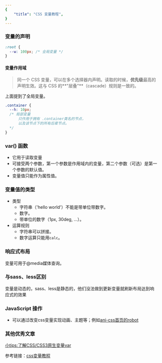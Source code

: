 ```yaml
---
{
    "title": "CSS 变量教程",
}
---
```

### 变量的声明

```css
:root {
  --w: 100px; /* 全局变量 */
}
```

#### 变量作用域
> 同一个 CSS 变量，可以在多个选择器内声明。读取的时候，**优先级**最高的声明生效。这与 CSS 的**"层叠"**（cascade）规则是一致的。

上面提到了全局变量。
```css
.container {
  --h: 10px;
  /* 局部变量
      只作用于拥有 .container类名的节点，
      以及该节点下的所有后辈节点。
  */
}
```

### var() 函数

- 它用于读取变量
- 可接受两个参数，第一个参数是作用域内的变量，第二个参数（可选）是第一个参数的默认值。
- 变量值只能作为属性值。

### 变量值的类型
- 类型
  - 字符串（'hello world'）不能是带单位带数字。
  - 数字。
  - 带单位的数字（1px, 30deg, ...）。
- 运算规则
  - 字符串可以拼接。
  - 数字运算只能用```calc```。

### 响应式布局
变量可用于@media媒体查询。

### 与sass、less区别
变量是动态的，sass、less是静态的，他们没法做到更新变量就刷新布局达到响应式的效果

### JavaScript 操作
- 可以通过改变css变量实现动画、主题等；例如[ani-css首页的robot](https://esop-fed.github.io/ani-css)
### 其他优秀文章
[小tips:了解CSS/CSS3原生变量var](https://www.zhangxinxu.com/wordpress/2016/11/css-css3-variables-var/)

参考链接：[css变量教程](https://www.ruanyifeng.com/blog/2017/05/css-variables.html)